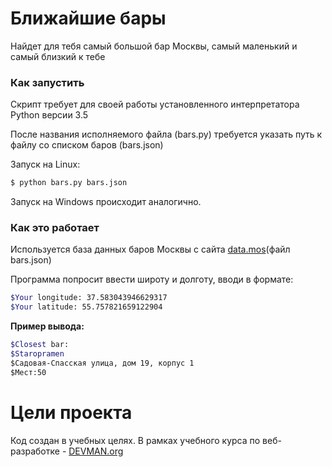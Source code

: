 # Ближайшие бары

Найдет для тебя самый большой бар Москвы, самый маленький и самый близкий к тебе

### Как запустить

Скрипт требует для своей работы установленного интерпретатора Python версии 3.5

После названия исполняемого файла (bars.py) требуется указать путь к файлу со списком баров (bars.json) 

Запуск на Linux:

```bash
$ python bars.py bars.json
```
Запуск на Windows происходит аналогично.

### Как это работает

Используется база данных баров Москвы с сайта [data.mos](https://data.mos.ru/opendata/7710881420-bary)(файл bars.json)

Программа попросит ввести широту и долготу, вводи в формате:
```bash
$Your longitude: 37.583043946629317
$Your latitude: 55.757821659122904
```
**Пример вывода:**
```bash
$Closest bar: 
$Staropramen
$Садовая-Спасская улица, дом 19, корпус 1
$Мест:50

```
# Цели проекта

Код создан в учебных целях. В рамках учебного курса по веб-разработке - [DEVMAN.org](https://devman.org)
